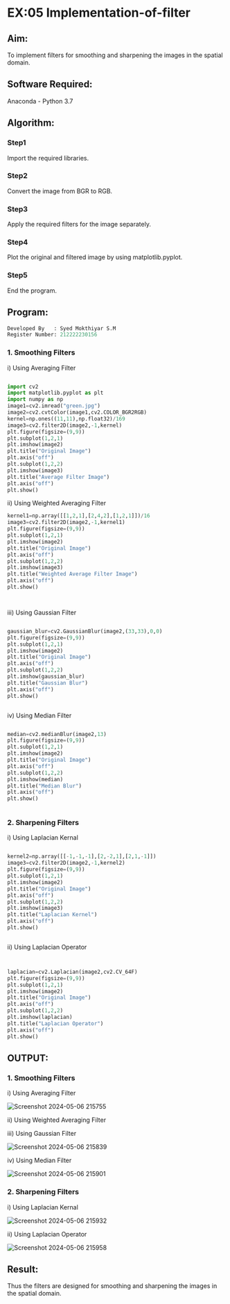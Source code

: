 # EX:05 Implementation-of-filter
## Aim:
To implement filters for smoothing and sharpening the images in the spatial domain.

## Software Required:
Anaconda - Python 3.7

## Algorithm:
### Step1
Import the required libraries.


### Step2
Convert the image from BGR to RGB.


### Step3
Apply the required filters for the image separately.


### Step4
Plot the original and filtered image by using matplotlib.pyplot.


### Step5
End the program.


## Program:
```py
Developed By   : Syed Mokthiyar S.M
Register Number: 212222230156
```
### 1. Smoothing Filters

i) Using Averaging Filter
```Python

import cv2
import matplotlib.pyplot as plt
import numpy as np
image1=cv2.imread("green.jpg")
image2=cv2.cvtColor(image1,cv2.COLOR_BGR2RGB)
kernel=np.ones((11,11),np.float32)/169
image3=cv2.filter2D(image2,-1,kernel)
plt.figure(figsize=(9,9))
plt.subplot(1,2,1)
plt.imshow(image2)
plt.title("Original Image")
plt.axis("off")
plt.subplot(1,2,2)
plt.imshow(image3)
plt.title("Average Filter Image")
plt.axis("off")
plt.show()

```
ii) Using Weighted Averaging Filter
```Python
kernel1=np.array([[1,2,1],[2,4,2],[1,2,1]])/16
image3=cv2.filter2D(image2,-1,kernel1)
plt.figure(figsize=(9,9))
plt.subplot(1,2,1)
plt.imshow(image2)
plt.title("Original Image")
plt.axis("off")
plt.subplot(1,2,2)
plt.imshow(image3)
plt.title("Weighted Average Filter Image")
plt.axis("off")
plt.show()




```
iii) Using Gaussian Filter
```Python

gaussian_blur=cv2.GaussianBlur(image2,(33,33),0,0)
plt.figure(figsize=(9,9))
plt.subplot(1,2,1)
plt.imshow(image2)
plt.title("Original Image")
plt.axis("off")
plt.subplot(1,2,2)
plt.imshow(gaussian_blur)
plt.title("Gaussian Blur")
plt.axis("off")
plt.show()



```

iv) Using Median Filter
```Python

median=cv2.medianBlur(image2,13)
plt.figure(figsize=(9,9))
plt.subplot(1,2,1)
plt.imshow(image2)
plt.title("Original Image")
plt.axis("off")
plt.subplot(1,2,2)
plt.imshow(median)
plt.title("Median Blur")
plt.axis("off")
plt.show()



```

### 2. Sharpening Filters
i) Using Laplacian Kernal
```Python

kernel2=np.array([[-1,-1,-1],[2,-2,1],[2,1,-1]])
image3=cv2.filter2D(image2,-1,kernel2)
plt.figure(figsize=(9,9))
plt.subplot(1,2,1)
plt.imshow(image2)
plt.title("Original Image")
plt.axis("off")
plt.subplot(1,2,2)
plt.imshow(image3)
plt.title("Laplacian Kernel")
plt.axis("off")
plt.show()



```
ii) Using Laplacian Operator
```Python


laplacian=cv2.Laplacian(image2,cv2.CV_64F)
plt.figure(figsize=(9,9))
plt.subplot(1,2,1)
plt.imshow(image2)
plt.title("Original Image")
plt.axis("off")
plt.subplot(1,2,2)
plt.imshow(laplacian)
plt.title("Laplacian Operator")
plt.axis("off")
plt.show()


```

## OUTPUT:
### 1. Smoothing Filters


i) Using Averaging Filter

![Screenshot 2024-05-06 215755](https://github.com/syedmokthiyar/Implementation-of-filter/assets/118787294/6ab648d0-5d5c-4557-a911-6b0e3d56a2a0)


ii) Using Weighted Averaging Filter



iii) Using Gaussian Filter

![Screenshot 2024-05-06 215839](https://github.com/syedmokthiyar/Implementation-of-filter/assets/118787294/224850c0-dfe5-418c-adcc-e18196f1d499)


iv) Using Median Filter

![Screenshot 2024-05-06 215901](https://github.com/syedmokthiyar/Implementation-of-filter/assets/118787294/cde8ba26-f01f-470d-9c93-37595a72485b)


### 2. Sharpening Filters

i) Using Laplacian Kernal

![Screenshot 2024-05-06 215932](https://github.com/syedmokthiyar/Implementation-of-filter/assets/118787294/a438826b-0d3f-4d3e-9d84-87414ad7b6c9)


ii) Using Laplacian Operator

![Screenshot 2024-05-06 215958](https://github.com/syedmokthiyar/Implementation-of-filter/assets/118787294/1f4609cd-db86-45cd-9d0c-bee50cec33e6)


## Result:
Thus the filters are designed for smoothing and sharpening the images in the spatial domain.
